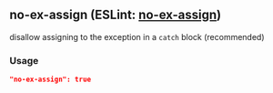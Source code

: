 <!-- Start:AutoDoc:: Modify `src/readme/rules.ts` and run `gulp readme` to update block -->
## no-ex-assign (ESLint: [no-ex-assign](http://eslint.org/docs/rules/no-ex-assign))

disallow assigning to the exception in a `catch` block (recommended)

### Usage

```json
"no-ex-assign": true
```

<!-- End:AutoDoc -->
